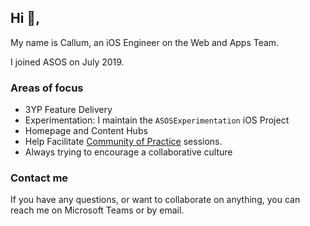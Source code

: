## Hi :wave:,
My name is Callum, an iOS Engineer on the Web and Apps Team. 

I joined ASOS on July 2019.

### Areas of focus
- 3YP Feature Delivery
- Experimentation: I maintain the `ASOSExperimentation` iOS Project
- Homepage and Content Hubs
- Help Facilitate [Community of Practice](https://asoscom.atlassian.net/wiki/spaces/APPS/pages/131631397/Community+of+Practice+-+CoP) sessions.
- Always trying to encourage a collaborative culture


### Contact me
If you have any questions, or want to collaborate on anything, you can reach me on Microsoft Teams or by email. 

<!---
asos-callumtrounce/asos-callumtrounce is a ✨ special ✨ repository because its `README.md` (this file) appears on your GitHub profile.
You can click the Preview link to take a look at your changes.
--->

